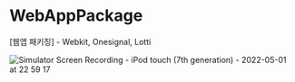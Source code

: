 # WebAppPackage
[웹앱 패키징] - Webkit, Onesignal, Lotti

![Simulator Screen Recording - iPod touch (7th generation) - 2022-05-01 at 22 59 17](https://user-images.githubusercontent.com/72122503/166149449-3cb0612d-d4e6-40de-bb36-73ca71f74b01.gif)
